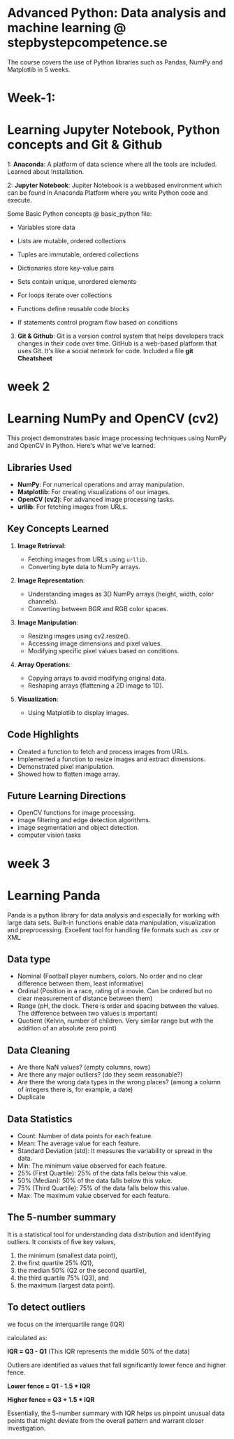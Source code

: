 # Advanced Python: Data analysis and machine learning @ stepbystepcompetence.se

The course covers the use of Python libraries such as Pandas, NumPy and Matplotlib in 5 weeks.

# Week-1: 

# Learning Jupyter Notebook, Python concepts and Git & Github

1: **Anaconda**: A platform of data science where all the tools are included. Learned about Installation.

2: **Jupyter Notebook**: Jupiter Notebook is a webbased environment which can be found in Anaconda Platform where you write Python code and execute.
  
Some Basic Python concepts @ basic_python file:

- Variables store data
    
- Lists are mutable, ordered collections
    
- Tuples are immutable, ordered collections

- Dictionaries store key-value pairs
    
- Sets contain unique, unordered elements
    
- For loops iterate over collections
    
- Functions define reusable code blocks
    
- If statements control program flow based on conditions

3. **Git & Github**: Git is a version control system that helps developers track changes in their code over time. GitHub is a web-based platform that uses Git. It's like a social network for code. Included a file **git Cheatsheet**


# week 2

# Learning NumPy and OpenCV (cv2)

This project demonstrates basic image processing techniques using NumPy and OpenCV in Python. Here's what we've learned:

## Libraries Used
- **NumPy**: For numerical operations and array manipulation.
- **Matplotlib**: For creating visualizations of our images.
- **OpenCV (cv2)**: For advanced image processing tasks.
- **urllib**: For fetching images from URLs.

## Key Concepts Learned

1. **Image Retrieval**: 
   - Fetching images from URLs using `urllib`.
   - Converting byte data to NumPy arrays.

2. **Image Representation**:
   - Understanding images as 3D NumPy arrays (height, width, color channels).
   - Converting between BGR and RGB color spaces.

3. **Image Manipulation**:
   - Resizing images using cv2.resize().
   - Accessing image dimensions and pixel values.
   - Modifying specific pixel values based on conditions.

4. **Array Operations**:
   - Copying arrays to avoid modifying original data.
   - Reshaping arrays (flattening a 2D image to 1D).

5. **Visualization**:
   - Using Matplotlib to display images.

## Code Highlights

- Created a function to fetch and process images from URLs.
- Implemented a function to resize images and extract dimensions.
- Demonstrated pixel manipulation.
- Showed how to flatten image array.

## Future Learning Directions

- OpenCV functions for image processing.
- image filtering and edge detection algorithms.
- image segmentation and object detection.
- computer vision tasks

# week 3

# Learning Panda
Panda is a python library for data analysis and especially for working with large data sets. 
Built-in functions enable data manipulation, visualization and preprocessing. Excellent tool for handling file formats such as .csv or XML

## Data type

- Nominal (Football player numbers, colors. No order and no clear difference between them, least informative)
- Ordinal (Position in a race, rating of a movie. Can be ordered but no clear measurement of distance between them)
- Range (pH, the clock. There is order and spacing between the values. The difference between two values ​​is important)
- Quotient (Kelvin, number of children. Very similar range but with the addition of an absolute zero point)

## Data Cleaning
- Are there NaN values? (empty columns, rows)
- Are there any major outliers? (do they seem reasonable?)
- Are there the wrong data types in the wrong places? (among a column of integers there is, for example, a date)
- Duplicate

## Data Statistics 
- Count: Number of data points for each feature.
- Mean: The average value for each feature.
- Standard Deviation (std): It measures the variability or spread in the data.
- Min: The minimum value observed for each feature.
- 25% (First Quartile): 25% of the data falls below this value.
- 50% (Median): 50% of the data falls below this value.
- 75% (Third Quartile): 75% of the data falls below this value.
- Max: The maximum value observed for each feature.

## The 5-number summary

It is a statistical tool for understanding data distribution and identifying outliers. It consists of five key values,

1. the minimum (smallest data point),
2. the first quartile 25% (Q1),
3. the median 50% (Q2 or the second quartile),
4. the third quartile 75% (Q3), and
5. the maximum (largest data point).


## To detect outliers

we focus on the interquartile range (IQR)

calculated as: 

**IQR = Q3 - Q1** (This IQR represents the middle 50% of the data)

Outliers are identified as values that fall significantly lower fence and higher fence.

**Lower fence = Q1 - 1.5 * IQR**

**Higher fence = Q3 + 1.5 * IQR**

Essentially, the 5-number summary with IQR helps us pinpoint unusual data points that might deviate from the overall pattern and warrant closer investigation.





